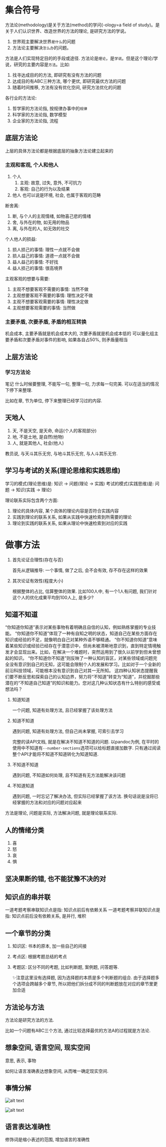 # 集合符号

方法论(methodology)是关于方法(method)的学问(-ology=a field of study)。是关于人们认识世界、改造世界的方法的理论, 是研究方法的学说。
1. 世界观主要解决世界`是什么`的问题
2. 方法论主要解决`怎么办`的问题。

方法是人们实现特定目的的手段或途径. 方法论是`理论`，是`学说`。但是这个理论/学说，研究的主要内容是`方法`。比如:

1. 找寻达成目的的方法, 即研究有没有方法的问题
2. 达成目的有ABC三种方法, 哪个更优, 即研究最优方法的问题
3. 随着时间推移, 方法有没有优化空间, 研究方法优化的问题

各行业的方法论:

1. 哲学家的方法论指, 按规律办事中的`规律`
2. 科学家的方法论指, 数学模型
3. 企业家的方法论指, 流程

## 底层方法论

上层的具体方法论都是根据底层的抽象方法论建立起来的

### 主观和客观, 个人和他人

1. 个人
    1. 主观: 故意, 过失, 意外, 不可抗力
    2. 客观: 自己的行为以及结果
2. 他人
    也可以说是环境, 社会, 也属于客观的范畴


断舍离:

1. 断, 与个人的主观情绪, 如物喜己悲的情绪
2. 舍, 与外在的物, 如无用的物品
3. 离, 与外在的人, 如无效的社交

个人他人的损益:

1. 损人损己的事情: 理性一点就不会做
1. 损人益己的事情: 道德一点就不会做
1. 益人益己的事情: 不好找
1. 益人损己的事情: 很高境界


主观客观的想要与需要:

1. 主观不想要客观不需要的事情: 当然不做
1. 主观想要客观不需要的事情: 理性决定不做
1. 主观不想要客观需要的事情: 理性决定做
1. 主观想要客观需要的事情: 当然做


### 主要矛盾, 次要矛盾, 矛盾的相互转换

机会成本, 主要矛盾就是机会成本大的, 次要矛盾就是机会成本低的
可以量化组主要矛盾和次要矛盾对事件的影响, 如果各自占50%, 则矛盾量相当

## 上层方法论

### 学习方法论

笔记
什么时候要整理,
不能写一句, 整理一句, 力求每一句完美. 可以在适当的情况下停下来整理.

比如在章, 节为单位, 停下来整理已经学习过的内容.




## 天地人

1. 天, 不是天空, 是天命, 命运(个人的客观部分)
2. 地, 不是土地, 是自然(他物)
3. 人, 就是其他人, 社会(他人)

教员说, 与天斗其乐无穷, 与地斗其乐无穷, 与人斗其乐无穷.


## 学习与考试的关系(理论思维和实践思维)

学习的模式(理论思维)是: 知识 -> 问题(理论 -> 实践)
考试的模式(实践思维)是: 问题 -> 知识(实践 -> 理论)


理论联系实际包含两个方面:
1. 理论的具体内容, 某个具体的理论内容是否符合实践内容
2. 实践到理论的联系关系, 如果从实践中快速检索到所需要的理论
3. 理论到实践的联系关系, 如果从理论中快速检索到对应的实践


# 做事方法

1. 首先论证合理性(存在与否)

    首先从逻辑推导: 一个事情, 做了之后, 会不会有效, 存不存在这样的效果

2. 其次论证有效性(程度大小)

    根据整体的占比, 估算整体的效果. 比如100人中, 有一个1人有问题, 我们针对这个人的优化成果平均到100人上, 是多少?

## 知道不知道

“你知道你知道”表示对某些事物有着明确且自信的认知，例如熟练掌握的专业技能。
“你知道你不知道”体现了一种有自知之明的状态，知道自己在某些方面存在知识或经验的不足，就像明白自己对某种外语不够精通。
“你不知道你知道”意味着某些知识或经验已经存在于潜意识中，但尚未被清晰地意识到，直到特定情境触发才会显现出来。比如，在解决一个难题时，突然运用到了很久以前学到但未曾想起的知识。
“你不知道你不知道”则反映了一种认知的盲区，对某些领域或问题完全没有意识到自己的无知，这可能会限制个人的发展和学习。比如对于一个全新的前沿科技领域，可能根本没有意识到自己对其一无所知。
这四种认知状态提醒我们要不断反思和探索自己的认知边界，努力将“不知道”转变为“知道”，并挖掘那些潜在的“不知道自己知道”的知识和能力。您对这几种认知状态有什么特别的感受或想法吗？


1. 知道知道

    一个问题, 知道有处理方法, 且已经掌握了该处理方法


2. 知道不知道

    遇到问题, 知道有处理方法, 但自己尚未掌握, 可索引去学习

    完整的读API文档, 就是在解决不知道不知道的问题. 以pandoc为例, 在平时的使用中不知道有`--number-sections`选项可以给标题直接加数字. 只有通过阅读整个API才能将不知道不知道转化为知道知道.


3. 不知道不知道

    遇到问题, 不知道如何处理, 且不知道有无方法能解决该问题


3. 不知道知道

    遇到问题, 一时忘记了解决办法, 但实际已经掌握了该方法. 换句话说是没将已经掌握的方法和对应的问题对应起来


方法是理论, 问题是实际, 方法解决问题, 就是理论联系实际.


## 人的情绪分类
1. 喜
2. 怒
3. 哀
4. 惧




## 坚决果断的错, 也不能犹豫不决的对




## 知识点的串并联

一道考题考察串联知识点是指: 知识点前后有依赖关系
一道考题考察并联知识点是指: 知识点前后没有依赖关系, 是并行, 堆积



## 一个章节的分类

1. 知识区: 书本的原本, 加一些自己的间接
2. 考点区: 根据考题总结的考点
3. 考题区: 区分不同的考题, 比如判断题, 案例题, 问答题等.

    ✨注意这里没有选择题, 因为选择题的本质是多个判断题的组合. 由于选择题多个选项会跨越多个章节, 所以把他们拆分成不同的判断题放在对应的章节里更加合适


## 方法论与方法

方法论是研究方法的方法.

比如一个问题有ABC三个方法, 通过比较选择最优的方法A的过程就是方法论.





## 想象空间, 语言空间, 现实空间

意思, 表示, 事物

如何让语言准确表达想象空间, 从而唯一确定现实空间.








## 事情分解


![alt text](./方法论/1.svg)



![alt text](./方法论/2.svg)



## 语言表达准确性

修饰词是缩小表述的范围, 增加语言的准确性


